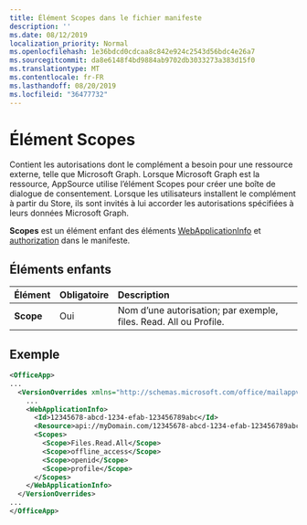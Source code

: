 ```yaml
---
title: Élément Scopes dans le fichier manifeste
description: ''
ms.date: 08/12/2019
localization_priority: Normal
ms.openlocfilehash: 1e36bdcd0cdcaa8c842e924c2543d56bdc4e26a7
ms.sourcegitcommit: da8e6148f4bd9884ab9702db3033273a383d15f0
ms.translationtype: MT
ms.contentlocale: fr-FR
ms.lasthandoff: 08/20/2019
ms.locfileid: "36477732"
---
```

# <a name="scopes-element"></a>Élément Scopes

Contient les autorisations dont le complément a besoin pour une ressource externe, telle que Microsoft Graph. Lorsque Microsoft Graph est la ressource, AppSource utilise l’élément Scopes pour créer une boîte de dialogue de consentement. Lorsque les utilisateurs installent le complément à partir du Store, ils sont invités à lui accorder les autorisations spécifiées à leurs données Microsoft Graph.

**Scopes** est un élément enfant des éléments [WebApplicationInfo](webapplicationinfo.md) et [authorization](authorization.md) dans le manifeste.

## <a name="child-elements"></a>Éléments enfants

|  Élément |  Obligatoire  |  Description  |
|:-----|:-----|:-----|
|  **Scope**                |  Oui     |   Nom d’une autorisation; par exemple, files. Read. All ou Profile. |

## <a name="example"></a>Exemple

```xml
<OfficeApp>
...
  <VersionOverrides xmlns="http://schemas.microsoft.com/office/mailappversionoverrides" xsi:type="VersionOverridesV1_0">
    ...
    <WebApplicationInfo>
      <Id>12345678-abcd-1234-efab-123456789abc</Id>
      <Resource>api://myDomain.com/12345678-abcd-1234-efab-123456789abc<Resource>
      <Scopes>
        <Scope>Files.Read.All</Scope>
        <Scope>offline_access</Scope>
        <Scope>openid</Scope>
        <Scope>profile</Scope>
      </Scopes>
    </WebApplicationInfo>
  </VersionOverrides>
...
</OfficeApp>
```
